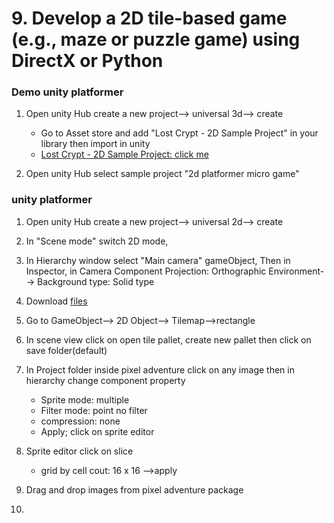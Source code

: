 # 9. Develop a 2D tile-based game (e.g., maze or puzzle game) using DirectX or Python

### Demo unity platformer

1. Open unity Hub create a new project--> universal 3d--> create

   - Go to Asset store and add "Lost Crypt - 2D Sample Project" in your library then import in unity
   - [Lost Crypt - 2D Sample Project: click me](https://assetstore.unity.com/packages/essentials/tutorial-projects/lost-crypt-2d-sample-project-158673?srsltid=AfmBOop184lT5ZX1eSg_Wb2Idp_jh1Z5ijCfvMVk_CSCTqPmIofE9B_T)

1. Open unity Hub select sample project "2d platformer micro game"

### unity platformer

1. Open unity Hub create a new project--> universal 2d--> create
1. In "Scene mode" switch 2D mode,
1. In Hierarchy window select "Main camera" gameObject, Then in Inspector, in Camera Component
   Projection: Orthographic
   Environment--> Background type: Solid type

1. Download [files](https://github.com/joysmith/KU-UIT/raw/refs/heads/main/Game%20programming/assets/resource/craftpix-net-314143-free-industrial-zone-tileset-pixel-art.zip)
1. Go to GameObject--> 2D Object--> Tilemap-->rectangle
1. In scene view click on open tile pallet, create new pallet then click on save folder(default)
1. In Project folder inside pixel adventure click on any image then in hierarchy change component property
   - Sprite mode: multiple
   - Filter mode: point no filter
   - compression: none
   - Apply; click on sprite editor
1. Sprite editor click on slice
   - grid by cell cout: 16 x 16 -->apply
1. Drag and drop images from pixel adventure package
1.
